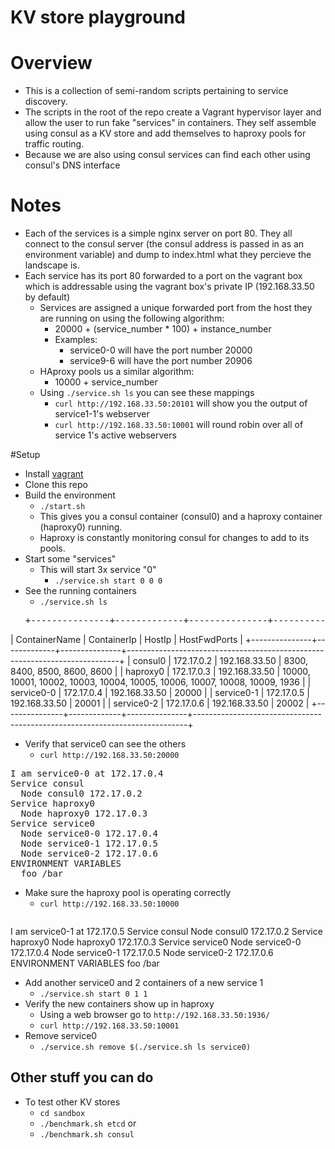 # KV store playground

# Overview
* This is a collection of semi-random scripts pertaining to service discovery. 
* The scripts in the root of the repo create a Vagrant hypervisor layer and allow the user to run fake "services" in containers. They self assemble using consul as a KV store and add themselves to haproxy pools for traffic routing. 
* Because we are also using consul services can find each other using consul's DNS interface

# Notes
* Each of the services is a simple nginx server on port 80. They all connect to the consul server (the consul address is passed in as an environment variable) and dump to index.html what they percieve the landscape is.
* Each service has its port 80 forwarded to a port on the vagrant box which is addressable using the vagrant box's private IP (192.168.33.50 by default) 
  * Services are assigned a unique forwarded port from the host they are running on using the following algorithm:
    * 20000 + (service_number * 100) + instance_number
    * Examples: 
      * service0-0 will have the port number 20000 
      * service9-6 will have the port number 20906
  * HAproxy pools us a similar algorithm:
     * 10000 + service_number
  * Using `./service.sh ls` you can see these mappings
    * `curl http://192.168.33.50:20101` will show you the output of service1-1's webserver
    * `curl http://192.168.33.50:10001` will round robin over all of service 1's active webservers
    
#Setup
* Install [vagrant](http://www.vagrantup.com)
* Clone this repo
* Build the environment
  * `./start.sh`
  * This gives you a consul container (consul0) and a haproxy container (haproxy0) running.
  * Haproxy is constantly monitoring consul for changes to add to its pools.
* Start some "services"
  * This will start 3x service "0"
    * `./service.sh start 0 0 0`
* See the running containers
  * `./service.sh ls`
  <pre>+---------------+-------------+---------------+----------------------------------------------------------------------------+
| ContainerName | ContainerIp | HostIp        | HostFwdPorts                                                               |
+---------------+-------------+---------------+----------------------------------------------------------------------------+
| consul0       | 172.17.0.2  | 192.168.33.50 | 8300, 8400, 8500, 8600, 8600                                               |
| haproxy0      | 172.17.0.3  | 192.168.33.50 | 10000, 10001, 10002, 10003, 10004, 10005, 10006, 10007, 10008, 10009, 1936 |
| service0-0    | 172.17.0.4  | 192.168.33.50 | 20000                                                                      |
| service0-1    | 172.17.0.5  | 192.168.33.50 | 20001                                                                      |
| service0-2    | 172.17.0.6  | 192.168.33.50 | 20002                                                                      |
+---------------+-------------+---------------+----------------------------------------------------------------------------+</pre>
* Verify that service0 can see the others
  * `curl http://192.168.33.50:20000`
<pre>
I am service0-0 at 172.17.0.4
Service consul
  Node consul0 172.17.0.2
Service haproxy0
  Node haproxy0 172.17.0.3
Service service0
  Node service0-0 172.17.0.4
  Node service0-1 172.17.0.5
  Node service0-2 172.17.0.6
ENVIRONMENT VARIABLES
  foo /bar
</pre>
* Make sure the haproxy pool is operating correctly
  * `curl http://192.168.33.50:10000`
  <pre>
I am service0-1 at 172.17.0.5
Service consul
  Node consul0 172.17.0.2
Service haproxy0
  Node haproxy0 172.17.0.3
Service service0
  Node service0-0 172.17.0.4
  Node service0-1 172.17.0.5
  Node service0-2 172.17.0.6
ENVIRONMENT VARIABLES
  foo /bar
</pre>
* Add another service0 and 2 containers of a new service 1
  * `./service.sh start 0 1 1`
* Verify the new containers show up in haproxy
  * Using a web browser go to `http://192.168.33.50:1936/`
  * `curl http://192.168.33.50:10001`
* Remove service0
  * `./service.sh remove $(./service.sh ls service0)`
  
## Other stuff you can do
* To test other KV stores
  * `cd sandbox`
  * `./benchmark.sh etcd`
  or
  * `./benchmark.sh consul`


